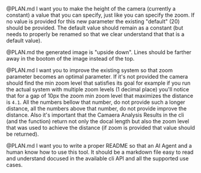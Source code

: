 @PLAN.md I want you to make the height of the camera (currently a constant) a value that you can specify, just like you can specify the zoom. If no value is provided for this new parameter the existing "default" (20) should be provided. The default value should remain as a constant (but needs to properly be renamed so that we clear understand that that is a default value).

@PLAN.md the generated image is "upside down". Lines should be farther away in the bootom of the image instead of the top.



@PLAN.md I want you to improve the existing system so that zoom parameter becomes an optimal parameter. If it's not provided the camera should find the min zoom level that satisfies its goal for example if you run the actual system with multiple zoom levels (1 decimal place) you'll notice that for a gap of 10px the zoom min zoom level that maximizes the distance is `4.1`. All the numbers bellow that number, do not provide such a longer distance, all the numbers above that number, do not provide improve the distance. Also it's important that the Camaera Analysis Results in the cli (and the function) return not only the docal length but also the zoom level that was used to achieve the distance (if zoom is provided that value should be returned).

@PLAN.md I want you to write a proper README so that an AI Agent and a human know how to use this tool. It should be a markdown file easy to read and understand docused in the available cli API and all the supported use cases.

